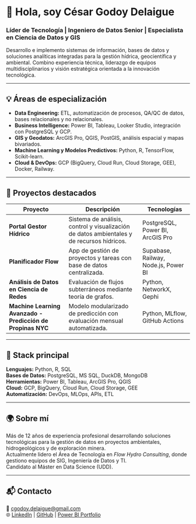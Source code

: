# 👋 Hola, soy César Godoy Delaigue

### Líder de Tecnología | Ingeniero de Datos Senior | Especialista en Ciencia de Datos y GIS

Desarrollo e implemento sistemas de información, bases de datos y soluciones analíticas integradas para la gestión hídrica, geocientífica y ambiental. Combino experiencia técnica, liderazgo de equipos multidisciplinarios y visión estratégica orientada a la innovación tecnológica.

---

## 💡 Áreas de especialización
- **Data Engineering:** ETL, automatización de procesos, QA/QC de datos, bases relacionales y no relacionales.  
- **Business Intelligence:** Power BI, Tableau, Looker Studio, integración con PostgreSQL y GCP.  
- **GIS y Geodatos:** ArcGIS Pro, QGIS, PostGIS, análisis espacial y mapas bivariados.  
- **Machine Learning y Modelos Predictivos:** Python, R, TensorFlow, Scikit-learn.  
- **Cloud & DevOps:** GCP (BigQuery, Cloud Run, Cloud Storage, GEE), Docker, Railway.  

---

## 🚀 Proyectos destacados
| Proyecto | Descripción | Tecnologías |
|-----------|--------------|--------------|
| **Portal Gestor Hídrico** | Sistema de análisis, control y visualización de datos ambientales y de recursos hídricos. | PostgreSQL, Power BI, ArcGIS Pro |
| **Planificador Flow** | App de gestión de proyectos y tareas con base de datos centralizada. | Supabase, Railway, Node.js, Power BI |
| **Análisis de Datos en Ciencia de Redes** | Evaluación de flujos subterráneos mediante teoría de grafos. | Python, NetworkX, Gephi |
| **Machine Learning Avanzado - Predicción de Propinas NYC** | Modelo modularizado de predicción con evaluación mensual automatizada. | Python, MLflow, GitHub Actions |

---

## 🧰 Stack principal
**Lenguajes:** Python, R, SQL  
**Bases de Datos:** PostgreSQL, MS SQL, DuckDB, MongoDB  
**Herramientas:** Power BI, Tableau, ArcGIS Pro, QGIS  
**Cloud:** GCP, BigQuery, Cloud Run, Cloud Storage, GEE  
**Automatización:** DevOps, MLOps, APIs, ETL  

---

## 🌍 Sobre mí
Más de 12 años de experiencia profesional desarrollando soluciones tecnológicas para la gestión de datos en proyectos ambientales, hidrogeológicos y de exploración minera.  
Actualmente lidero el Área de Tecnología en *Flow Hydro Consulting*, donde gestiono equipos de SIG, Ingeniería de Datos y TI.  
Candidato al Máster en Data Science (UDD).

---

## 📬 Contacto
📧 cgodoy.delaigue@gmail.com  
🌐 [LinkedIn](https://linkedin.com/in/tu-perfil) | [GitHub](https://github.com/Godoca2) | [Power BI Portfolio](https://github.com/Godoca2/Power_BI_Portafolio_Projects)


